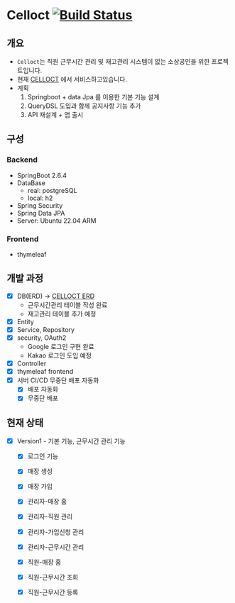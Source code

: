 # Celloct [![Build Status](https://app.travis-ci.com/Heekng/Celloct.svg?token=WRCyztUpsDvwjVcyMsdU&branch=main)](https://app.travis-ci.com/Heekng/Celloct)

## 개요

- `Celloct`는 직원 근무시간 관리 및 재고관리 시스템이 없는 소상공인을 위한 프로젝트입니다.
- 현재 [CELLOCT](https://celloct.heekng.com) 에서 서비스하고있습니다.
- 계획
  1. Springboot + data Jpa 를 이용한 기본 기능 설계
  2. QueryDSL 도입과 함께 공지사항 기능 추가
  3. API 재설계 + 앱 출시

## 구성

### Backend

- SpringBoot 2.6.4
- DataBase
  - real: postgreSQL
  - local: h2
- Spring Security
- Spring Data JPA
- Server: Ubuntu 22.04 ARM

### Frontend

- thymeleaf

## 개발 과정

- [x] DB(ERD) -> [CELLOCT ERD](https://www.erdcloud.com/d/MypHjcCYBskmfucBw)
  - 근무시간관리 테이블 작성 완료
  - 재고관리 테이블 추가 예정
- [x] Entity
- [x] Service, Repository
- [x] security, OAuth2
  - Google 로그인 구현 완료
  - Kakao 로그인 도입 예정
- [x] Controller
- [x] thymeleaf frontend
- [x] 서버 CI/CD 무중단 배포 자동화
  - [x] 배포 자동화
  - [x] 무중단 배포

## 현재 상태

- [x] Version1 - 기본 기능, 근무시간 관리 기능
  - [X] 로그인 기능
  - [X] 매장 생성
  - [X] 매장 가입
  - [X] 관리자-매장 홈
  - [X] 관리자-직원 관리
  - [X] 관리자-가입신청 관리
  - [x] 관리자-근무시간 관리
  - [X] 직원-매장 홈
  - [X] 직원-근무시간 조회
  - [X] 직원-근무시간 등록

